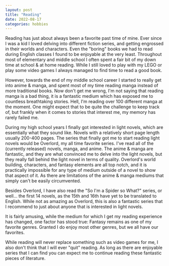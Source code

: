 ```yaml
---
layout: post
title: "Reading"
date: 2022-08-17
categories: hobbies
---
```


Reading has just about always been a favorite past time of mine. Ever since I was a kid I loved delving into different fiction series, and getting engrossed in their worlds and characters. Even the "boring" books we had to read during English classes I found to be enjoyable at the very least. Throughout most of elementary and middle school I often spent a fair bit of my down time at school & at home reading. While I still loved to play with my LEGO or play some video games I always managed to find time to read a good book. 

However, towards the end of my middle school career I started to really get into anime & manga, and spent most of my time reading manga instead of more traditional books. Now don't get me wrong, I'm not saying that reading manga is a bad thing, it is a fantastic medium which has exposed me to countless breathtaking stories. Hell, I'm reading over 100 different manga at the moment. One might expect that to be quite the challenge to keep track of, but frankly when it comes to stories that interest me, my memory has rarely failed me. 

During my high school years I finally got interested in light novels, which are essentially what they sound like. Novels with a relatively short page length usually 200-400 pages. The series that finally got me to start reading light novels would be Overlord, my all time favorite series. I've read all of the (currently released) novels, manga, and anime. The anime & manga are fantastic, and they are what convinced me to delve into the light novels, but they really fall behind the light novel in terms of quality. Overlord's world building, characters, and fantasy elements are all top notch, and it is practically impossible for any type of medium outside of a novel to show that aspect of it. As there are limitations of the anime & manga mediums that simply can't be easily circumvented. 

Besides Overlord, I have also read the "So I'm a Spider so What?" series, or well... the first 14 novels, as the 15th and 16th have yet to be translated to English. While not as amazing as Overlord, this is also a fantastic series that I recommend to just about anyone that is interested in light novels. 

It is fairly amusing, while the medium for which I get my reading experience has changed, one factor has stood true: Fantasy remains as one of my favorite genres. Granted I do enjoy most other genres, but we all have our favorites.

While reading will never replace something such as video games for me, I also don't think that I will ever "quit" reading. As long as there are enjoyable series that I can find you can expect me to continue reading these fantastic pieces of literature. 